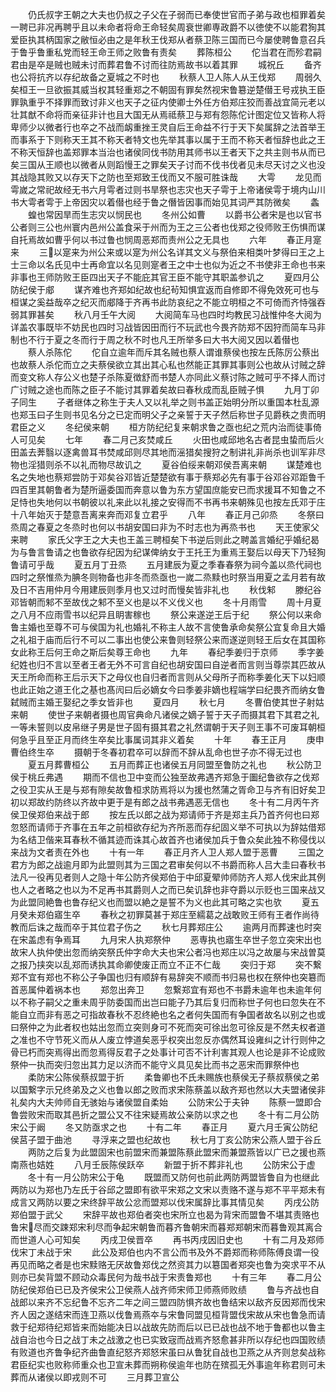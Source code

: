 <!-- { "loadSidebar": true } -->
　　仍氏叔字王朝之大夫也仍叔之子父在子弱而已奉使世官而子弟与政也桓罪着矣一聘已非况再聘乎且以未命者将命王命轻矣周衰世卿専政爵不以徳使不以能君狥其爱臣执其柄国家之敝恒必由之是年秋王伐郑从者蔡卫陈三国而已今屡使聘鲁意召兵于鲁乎鲁重私党而轻王命王师之败鲁有责矣
　　葬陈桓公
　　佗当君在而殄君嗣君由是卒是贼也贼未讨而葬君鲁不讨而往防焉故书以着其罪
　　城祝丘
　　备齐也公将抗齐以存纪故备之夏城之不时也
　　秋蔡人卫人陈人从王伐郑
　　周弱久矣桓王一旦欲振其威当权其轻重郑之不朝固有罪矣然视宋鲁簒逆楚僣王号戎执王臣罪孰重乎不择罪而致讨非义也天子之征内使卿士外任方伯郑庄狡而善战宜简元老以壮其猷不命将而亲征非计也且大国无从焉祗蔡卫与郑有怨陈佗计图定位又皆称人将卑师少以微者行也卒之不战而衂重挫王灵自后王命益不行于天下矣属辞之法首举王而事系于下则称天王其不称天者特文也先举其事以属于王而不称天者恒辞也此之王不称天恒辞也盖郑罪本当治也诸侯同伐书防用其师书以王者天下之共主则书从而已矣三国从王顺也以微者从则蹈慢王之罪矣天子讨而不伐书伐者见未尽天讨之义也没其战隐其败又以存天下之防也至郑致王伐而又不服可胜诛哉
　　大雩
　　龙见而雩嵗之常祀故经无书六月雩者过则书旱祭也志灾也天子雩于上帝诸侯雩于境内山川书大雩者雩于上帝因灾以着僣也经于鲁之僭皆因事而始见其词严其防微矣
　　螽
　　蝗也常因旱而生志灾以悯民也
　　冬州公如曹
　　以爵书公者宋是也以官书公者则三公也州寰内邑州公盖食采于州而为王之三公者也伐郑之役师败王伤惧而谋自托焉故如曹乎何以书过鲁也悯周恶郑而责州公之无具也
　　六年
　　春正月寔来
　　三以寔来为州公来或以寔为州公名详其文义与祭伯来相类叶梦得曰王之上士三命以名氏见中士再命宜以名见则寔者王之中士也似为近之不书使非王命也书来非事也王师防败王臣四出天子不能庇其官王臣不能守其职盖参讥之
　　夏四月公防纪侯于郕
　　谋齐难也齐郑如纪故也纪茍知惧宜返而自修即不得免效死可也与桓谋之奚益哉卒之纪灭而郕降于齐再书此防哀纪之不能立明桓之不可倚而齐恃强吞弱其罪甚矣
　　秋八月壬午大阅
　　大阅简车马也四时均教民习战惟仲冬大阅为详盖农事既毕不妨民也四时习战皆因田而行不玩武也今畏齐防郑不因狩而简车马非制也不行于夏之冬而行于周之秋不时也凡王所举多曰大书大阅又因以着僣也
　　蔡人杀陈佗
　　佗自立逾年而斥其名贼也蔡人谓谁蔡侯也按左氏陈厉公蔡出也故蔡人杀佗而立之夫蔡侯欲立其出其心私也然能正其罪其事则公也故从讨贼之辞而变文称人存公义也楚子杀陈夏徴舒而书楚人亦同此义蔡讨陈之贼可乎不择人而讨广讨贼之途也而陈之臣子不能讨其罪着矣故曰春秋成而乱臣贼子惧
　　九月丁卯子同生
　　子者继体之称生于夫人又以礼举之则书盖正始明分所以重国本杜乱源也郑玉曰子生则书见名分之已定而明父子之亲誓于天子然后称世子见爵秩之贵而明君臣之义
　　冬纪侯来朝
　　桓方防纪纪复来朝求鲁之亟也纪之荒内治而徒事倚人可见矣
　　七年
　　春二月己亥焚咸丘
　　火田也咸邱地名古者昆虫蛰而后火田盖去莾翳以逐禽兽耳书焚咸邱则尽其地而滛猎矣搜狩之制讲礼非尚杀也训军非尽物也淫猎则杀不以礼而物尽故讥之
　　夏谷伯绥来朝邓侯吾离来朝
　　谋楚难也名之失地也蔡郑尝防于邓矣谷邓皆近楚楚欲有事于蔡郑必先有事于谷邓谷邓距鲁千四百里其朝鲁者为楚所逼委国而奔意以鲁为东方望国庶能安已而求援耳不知鲁之不足恃也失地何以书朝彼以礼来此以礼接之安得而不书再书来朝殊见也按左氏邓于庄十八年始灭于楚意吾离来奔而邓复立君乎
　　八年
　　春正月己卯烝
　　冬祭曰烝周之春夏之冬烝时也何以书胡安国曰非为不时志也为再烝书也
　　天王使家父来聘
　　家氏父字王之大夫也王盖三聘桓矣下书逆后则此之聘盖言婚纪乎婚纪曷为与鲁言鲁请之也鲁欲存纪因为纪谋俾纳女于王托王为重焉王娶后以母天下乃轻狥鲁请可乎哉
　　夏五月丁丑烝
　　五月建辰为夏之季春春祭为祠今盖以烝代祠也四时之祭惟烝为腆冬则物备也非冬而烝亟也一嵗二烝黩也时祭当用夏之孟月若有故及日不吉用仲月今用建辰则季月也又过时而慢矣皆非礼也
　　秋伐邾
　　滕纪谷邓皆朝而邾不至故伐之邾不至义也是以不义伐义也
　　冬十月雨雪
　　周十月夏之八月不应雨雪书以纪异且眀害稼也
　　祭公来遂逆王后于纪
　　祭公何以来命鲁主婚也至尊不可与侯国为礼也婚礼不称主人故不言使鲁承命矣祭公宜复命且大婚之礼祖于庙而后行不可以二事出也使公来鲁则轻祭公来而遂逆则轻王后女在其国称女此称王后何王命之斯后矣尊王命也
　　九年
　　春纪季姜归于京师
　　季字姜纪姓也归不言以至者王者无外不可言自纪也胡安国曰自逆者而言则当尊崇其匹故从天王所命而称王后示天下之母仪也自归者而言则从父母所子而称季姜化天下以妇顺也此正始之道王化之基也髙闶曰后必嫡女今曰季姜非嫡也程端学曰纪畏齐而纳女鲁弑贼而主婚王娶纪之季女皆非也
　　夏四月
　　秋七月
　　冬曹伯使其世子射姑来朝
　　使世子来朝者摄也周官典命凡诸侯之嫡子誓于天子而摄其君下其君之礼一等未誓则以皮帛继子男是世子固有摄其君之礼然谓朝于天子则王事不可废耳朝桓何急乎且至正月而终生卒矣比事属词其非义着矣
　　十年
　　春王正月
　　庚申曹伯终生卒
　　摄朝于冬春初君卒可以辞而不辞从乱命也世子亦不得无过也
　　夏五月葬曹桓公
　　五月而葬正也诸侯五月同盟至鲁防之礼也
　　秋公防卫侯于桃丘弗遇
　　期而不信也卫中变而公独至故弗遇齐郑急于圗纪鲁欲存之伐郑之役卫实从王是与郑有隙矣故鲁桓求防焉将以为援也然蒲之胥命卫与齐有旧好矣卫初以郑故约防终以齐故中更于是有郎之战书弗遇恶无信也
　　冬十有二月丙午齐侯卫侯郑伯来战于郎
　　按左氏以郎之战为郑请师于齐是郑主兵乃首齐何也曰郑忽怒而请师于齐事在五年之前桓欲存纪为齐所恶而存纪固义举不可执以为辞姑借郑为名结卫偕来耳春秋不循其迹而诛其心故首齐也诸侯加兵于鲁众矣此独不称侵伐以来战为文者责在外也
　　十有一年
　　春正月齐人卫人郑人盟于恶曹
　　三国之君方为郎之战逾月即为此盟则其为三国之君审矣何以不书爵而称人吕大圭曰春秋书法凡一役再见者则人之隐十年公防齐侯郑伯于中邱夏翚帅师防齐人郑人伐宋此其例也人之者略之也以为不足再书其爵则人之而已矣讥辞也非夺爵以示贬也三国来战又为此盟同絶鲁也鲁存纪义也而盟以絶之是誓不为义也此其可略之实也欤
　　夏五月癸未郑伯寤生卒
　　春秋之初罪莫甚于郑庄至繻葛之战敢败王师有王者作尚待教而后诛之哉而卒于其位君子伤之
　　秋七月葬郑庄公
　　逾两月而葬速也时突在宋盖虑有争焉耳
　　九月宋人执郑祭仲
　　恶専执也寤生卒世子忽立突宋出也故宋人执仲使出忽而纳突祭氏仲字命大夫也宋公者冯也郑庄以冯之故屡与宋战曽莫之报乃挟突以乱郑而诱执其命卿使废正而立不正不仁哉
　　突归于郑
　　突不繋郑不宜有郑也不称公子争国也归有顺辞有易辞突不顺而书归易也权在祭仲也突簒而首恶属仲着祸本也
　　郑忽出奔卫
　　忽繋郑宜有郑也不书爵未逾年也未逾年何以不称子嗣父之重未周乎防委国而出岂曰能子乃其后复归而称世子何也曰忽失在不能自立而非有恶之可指故春秋不忍终絶也名之者何失国而有争国者故名以别之也或曰祭仲之为此者权也姑出忽而立突则身可不死而突可徐出忽可徐反是不然夫权者道之准也不守节死义而从人废立悖道矣恶乎权突出忽反亦偶然耳设雍纠之计行则仲之骨已朽而突焉得出而忽焉得反君子之处事计可否不计利害其观人也论是非不论成败祭仲一执而突归忽出其力足以济而不能守义具见矣比而书之恶宋而罪祭仲也
　　柔防宋公陈侯蔡叔盟于折
　　柔鲁卿也不氏未赐族也蔡侯无子蔡叔蔡侯之弟以国繋字示兄终弟及之义也鲁以郎之败而求宋陈蔡盖以敌齐郑也然以大夫盟诸侯非礼矣内大夫帅师自无骇始与诸侯盟自柔始
　　公防宋公于夫钟
　　陈蔡一盟即合鲁尝败宋而取其邑折之盟公又不往宋疑焉故公亲防以求之也
　　冬十有二月公防宋公于阚
　　冬又防亟求之也
　　十有二年
　　春正月
　　夏六月壬寅公防纪侯莒子盟于曲池
　　寻浮来之盟也纪故也
　　秋七月丁亥公防宋公燕人盟于谷丘
　　两防之后复为此盟固宋也前盟宋而兼盟陈蔡此盟宋而兼盟燕皆以广已之援也燕南燕也姞姓
　　八月壬辰陈侯跃卒
　　新盟于折不葬非礼也
　　公防宋公于虚
　　冬十有一月公防宋公于龟
　　既盟而又防何也前此两防两盟皆鲁自为也继此两防以为郑也乃左氏于谷邱之盟即有欲平宋郑之文宋以责赂不遂与郑不平平郑未有成言又两防以要之宋终辞平故公忿而盟郑以伐宋属辞比事其情见矣
　　丙戌公防郑伯盟于武父
　　宋辞平故也郑伯者突也宋所立也曷为背宋而盟鲁不堪其责赂也鲁宋尽而交踈郑宋利尽而争起宋朝鲁而暮齐鲁朝宋而暮郑郑朝宋而暮鲁观其离合而世道人心可知矣
　　丙戌卫侯晋卒
　　再书丙戌因旧史也
　　十有二月及郑师伐宋丁未战于宋
　　此公及郑伯也内不言公而书及外不爵郑而称师陈傅良谓一役再见而略之者是也宋黩赂无厌故鲁郑伐之然资其力以簒国者郑突也鲁为突求平不从则亦已矣背盟不顾动众毒民何为哉书战于宋责鲁郑也
　　十有三年
　　春二月公防纪侯郑伯已已及齐侯宋公卫侯燕人战齐师宋师卫师燕师败绩
　　鲁与齐战也自战郎以来齐不忘纪鲁不忘齐二年之间三盟四防惧齐故也鲁结宋以敌齐反因郑而伐宋齐人因之遂结宋而连卫燕以伐鲁焉燕夲与宋鲁同盟见桓背盟伐宋故从宋也鲁急而请救于纪郑待纪郑皆来而始能决日以战故先防而后以已已战也战不地于鲁都也以鲁主战自治也今日之战丁未之战激之也已实致宼而战焉齐怒愈甚非所以存纪也四国败绩有败道也齐鲁争纪齐曲鲁直纪怒齐郑怒宋虽曰从鲁犹自战也卫燕之从齐则怠矣战称君臣纪实也败称师重众也卫宣未葬而朔称侯逾年也防在殡孤无外事逾年称君则可未葬而从诸侯以即戎则不可
　　三月葬卫宣公

